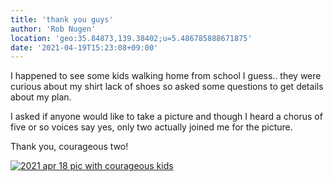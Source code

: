 ```yaml
---
title: 'thank you guys'
author: 'Rob Nugen'
location: 'geo:35.84873,139.38402;u=5.486785888671875'
date: '2021-04-19T15:23:08+09:00'
---
```


I happened to see some kids walking home from school I guess..
they were curious about my shirt lack of shoes
so asked some questions to get details about my plan.

I asked if anyone would like to take a picture
and though I heard a chorus of five or so voices say yes,
only two actually joined me for the picture.

Thank you, courageous two!


[![2021 apr 18 pic with courageous kids](//b.robnugen.com/quests/walk-to-niigata/2021/en_route/day-04/thumbs/2021_apr_18_pic_with_courageous_kids.jpeg)](//b.robnugen.com/quests/walk-to-niigata/2021/en_route/day-04/2021_apr_18_pic_with_courageous_kids.jpeg)          
